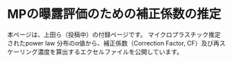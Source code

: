 # MPの曝露評価のための補正係数の推定
本ページは、上田ら（投稿中）の付録ページです。
マイクロプラスチック推定されたpower law 分布のα値から、補正係数（Correction Factor, CF）及び再スケーリング濃度を算出するエクセルファイルを公開しています。
